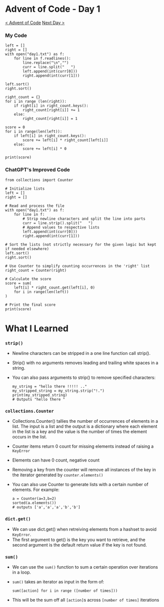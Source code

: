 # Advent of Code - Day 1
[< Advent of Code](index.html) [Next Day >](day2.html)

### My Code
```{.python .numberLines}
left = []
right = []
with open("day1.txt") as f:
    for line in f.readlines():
        line.replace("\n","")
        curr = line.split("   ")
        left.append(int(curr[0]))
        right.append(int(curr[1]))

left.sort()
right.sort()

right_count = {}
for i in range (len(right)):
    if right[i] in right_count.keys():
        right_count[right[i]] += 1
    else:
        right_count[right[i]] = 1 

score = 0
for i in range(len(left)):
    if left[i] in right_count.keys():
        score += left[i] * right_count[left[i]]
    else:
        score += left[i] * 0

print(score)
```
### ChatGPT's Improved Code
```{.python .numberLines}
from collections import Counter

# Initialize lists
left = []
right = []

# Read and process the file
with open("day1.txt") as f:
    for line in f:
        # Strip newline characters and split the line into parts
        curr = line.strip().split("   ")
        # Append values to respective lists
        left.append(int(curr[0]))
        right.append(int(curr[1]))

# Sort the lists (not strictly necessary for the given logic but kept if needed elsewhere)
left.sort()
right.sort()

# Use Counter to simplify counting occurrences in the 'right' list
right_count = Counter(right)

# Calculate the score
score = sum(
    left[i] * right_count.get(left[i], 0) 
    for i in range(len(left))
)

# Print the final score
print(score)

```
# What I Learned
### `strip()`
* Newline characters can be stripped in a one line function call strip(). 
* Strip() with no arguments removes leading and trailing white spaces in a string. 
* You can also pass arguments to strip() to remove specified characters:

    ```{.python}
    my_string = "hello there !!!!! .."
    my_stripped_string = my_string.strip("!.")
    print(my_stripped_string)
    # Outputs "hello there "
    ```

### `collections.Counter`
* Collections.Counter() tallies the number of occurrences of elements in a list. The input is a list and the output is a dictionary where each element in the list is a key and the value is the number of times the element occurs in the list.
* Counter items return 0 count for missing elements instead of raising a `KeyError` 
* Elements can have 0 count, negative count
* Removing a key from the counter will remove all instances of the key in the iterator generated by `counter.elements()`
* You can also use Counter to generate lists with a certain number of elements. For example:

    ```{.python}
    a = Counter(a=3,b=2)
    sorted(a.elements())
    # outputs ['a','a','a','b','b']
    ```

### `dict.get()`
* We can use dict.get() when retreiving elements from a hashset to avoid `KeyError`. 
* The first argument to get() is the key you want to retrieve, and the second argument is the default return value if the key is not found.

### `sum()`
* We can use the `sum()` function to sum a certain operation over iterations in a loop.
* `sum()` takes an iterator as input in the form of:

    `sum([action] for i in range ([number of times]))`
* This will be the sum off all `[action]`s across `[number of times]` iterations